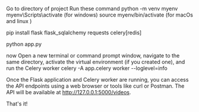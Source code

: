 Go to directory of project
Run these command
  python -m venv myenv
  myenv\Scripts\activate (for windows)
  source myenv/bin/activate (for macOs and linux )

  pip install flask flask_sqlalchemy requests celery[redis]

  python app.py

now Open a new terminal or command prompt window, navigate to the same directory, activate the virtual environment (if you created one), and run the Celery worker
  celery -A app.celery worker --loglevel=info


Once the Flask application and Celery worker are running, you can access the API endpoints using a web browser or tools like curl or Postman. The API will be available at http://127.0.0.1:5000/videos.

That's it!
  

